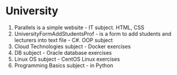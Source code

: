 # University

1. Parallels is a simple website - IT subject. HTML, CSS
2. UniversityFormAddStudentsProf - is a form to add students and lecturers into text file - C#. OOP subject
3. Cloud Technologies subject - Docker exercises
4. DB subject - Oracle database exercises
5. Linux OS subject - CentOS Linux exercises
6. Programming Basics subject - in Python 
